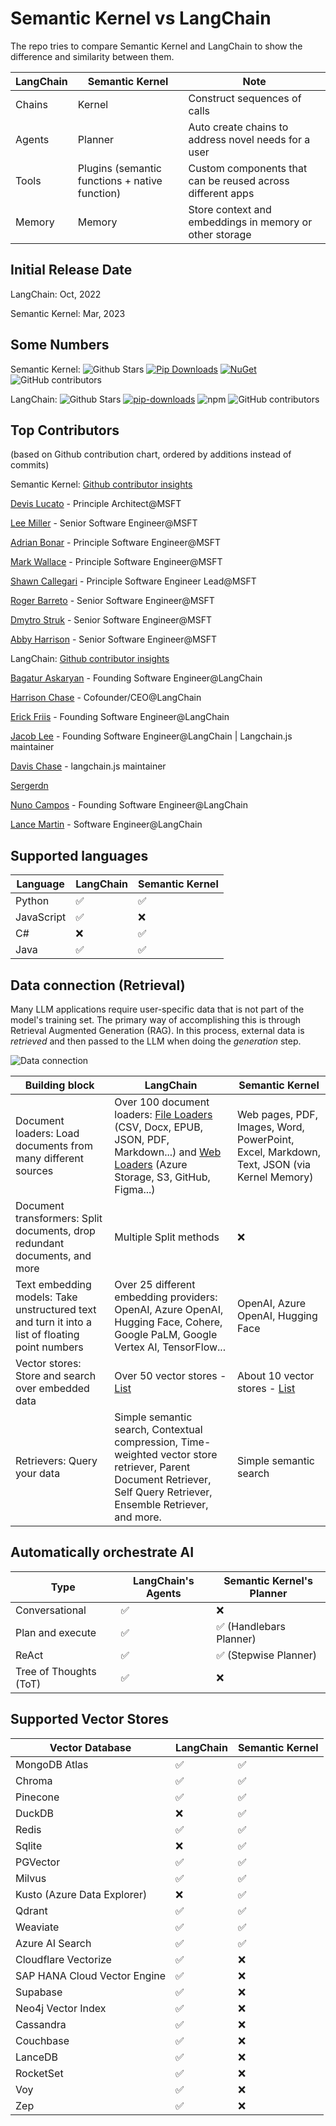 # Semantic Kernel vs LangChain

The repo tries to compare Semantic Kernel and LangChain to show the difference and similarity between them.

| LangChain | Semantic Kernel                                | Note                                                       |
| --------- | ---------------------------------------------- | ---------------------------------------------------------- |
| Chains    | Kernel                                         | Construct sequences of calls                               |
| Agents    | Planner                                        | Auto create chains to address novel needs for a user       |
| Tools     | Plugins (semantic functions + native function) | Custom components that can be reused across different apps |
| Memory    | Memory                                         | Store context and embeddings in memory or other storage    |

## Initial Release Date
LangChain: Oct, 2022

Semantic Kernel: Mar, 2023 

## Some Numbers
Semantic Kernel: <img alt="Github Stars" src="https://img.shields.io/github/stars/microsoft/semantic-kernel?logo=github&style=flat-square&labelColor=343b41"/> [![Pip Downloads](https://static.pepy.tech/badge/semantic-kernel)](https://pepy.tech/project/semantic-kernel) [![NuGet](https://img.shields.io/nuget/dt/Microsoft.SemanticKernel?label=Nuget-downloads)](https://www.nuget.org/packages/Microsoft.SemanticKernel) <img src="https://img.shields.io/github/contributors/microsoft/semantic-kernel?logo=github&label=contributors" alt="GitHub contributors"/>

LangChain: <img alt="Github Stars" src="https://img.shields.io/github/stars/langchain-ai/langchain?logo=github&style=flat-square&labelColor=343b41"/> [![pip-downloads](https://static.pepy.tech/badge/langchain)](https://pepy.tech/project/langchain) ![npm](https://img.shields.io/npm/dt/langchain?label=npm-downloads) <img src="https://img.shields.io/github/contributors/langchain-ai/langchain?logo=github&label=contributors" alt="GitHub contributors"/>

## Top Contributors 
(based on Github contribution chart, ordered by additions instead of commits)

Semantic Kernel:  [Github contributor insights](https://github.com/microsoft/semantic-kernel/graphs/contributors)

[Devis Lucato](https://github.com/dluc) - Principle Architect@MSFT

[Lee Miller](https://github.com/lemillermicrosoft) - Senior Software Engineer@MSFT

[Adrian Bonar](https://github.com/adrianwyatt) - Principle Software Engineer@MSFT

[Mark Wallace](https://github.com/markwallace-microsoft) - Principle Software Engineer@MSFT

[Shawn Callegari](https://github.com/shawncal) - Principle Software Engineer Lead@MSFT

[Roger Barreto](https://github.com/RogerBarreto) - Senior Software Engineer@MSFT

[Dmytro Struk](https://github.com/dmytrostruk) - Senior Software Engineer@MSFT

[Abby Harrison](https://github.com/awharrison-28) - Senior Software Engineer@MSFT

LangChain: [Github contributor insights](https://github.com/langchain-ai/langchain/graphs/contributors)

[Bagatur Askaryan](https://github.com/baskaryan) - Founding Software Engineer@LangChain

[Harrison Chase](https://github.com/hwchase17) - Cofounder/CEO@LangChain

[Erick Friis](https://github.com/efriis) - Founding Software Engineer@LangChain

[Jacob Lee](https://github.com/jacoblee93) - Founding Software Engineer@LangChain | Langchain.js maintainer

[Davis Chase](https://github.com/dev2049) - langchain.js maintainer

[Sergerdn](https://github.com/sergerdn)

[Nuno Campos](https://github.com/nfcampos) - Founding Software Engineer@LangChain

[Lance Martin](https://github.com/rlancemartin) - Software Engineer@LangChain


## Supported languages

| Language   | LangChain | Semantic Kernel |
| ---------- | --------- | --------------- |
| Python     | ✅        | ✅              |
| JavaScript | ✅        | ❌              |
| C#         | ❌        | ✅              |
| Java       | ✅        | ✅              |

## Data connection (Retrieval)

Many LLM applications require user-specific data that is not part of the model's training set. The primary way of accomplishing this is through Retrieval Augmented Generation (RAG). In this process, external data is *retrieved* and then passed to the LLM when doing the *generation* step.

![Data connection](./images/data_connection.jpg)

| Building block                                                                                  | LangChain                                                                                                                                                                                                                                                                                                                                        | Semantic Kernel                    |
| ----------------------------------------------------------------------------------------------- | ------------------------------------------------------------------------------------------------------------------------------------------------------------------------------------------------------------------------------------------------------------------------------------------------------------------------------------------------ | ---------------------------------- |
| Document loaders: Load documents from many different sources                                    | Over 100 document loaders: [File Loaders](https://js.langchain.com/docs/modules/data_connection/document_loaders/integrations/file_loaders/) (CSV, Docx, EPUB, JSON, PDF, Markdown...) and [Web Loaders](https://js.langchain.com/docs/modules/data_connection/document_loaders/integrations/web_loaders/) (Azure Storage, S3, GitHub, Figma...) | Web pages, PDF, Images, Word, PowerPoint, Excel, Markdown, Text, JSON (via Kernel Memory)                               |
| Document transformers: Split documents, drop redundant documents, and more                      | Multiple Split methods                                                                                                                                                                                                                                                                                                                           | ❌                                 |
| Text embedding models: Take unstructured text and turn it into a list of floating point numbers | Over 25 different embedding providers: OpenAI, Azure OpenAI, Hugging Face, Cohere, Google PaLM, Google Vertex AI, TensorFlow...                                                                                                                                                                                                                  | OpenAI, Azure OpenAI, Hugging Face |
| Vector stores: Store and search over embedded data                                              | Over 50 vector stores  - [List](https://python.langchain.com/docs/integrations/vectorstores)                                                                                                                                                                                                                                                                                                                          | About 10 vector stores - [List](https://learn.microsoft.com/en-us/semantic-kernel/memories/vector-db)            |
| Retrievers: Query your data                                                                     | Simple semantic search, Contextual compression, Time-weighted vector store retriever, Parent Document Retriever, Self Query Retriever, Ensemble Retriever, and more.                                                                                                                                                                             | Simple semantic search             |

## Automatically orchestrate AI

| Type                   | LangChain's Agents | Semantic Kernel's Planner |
| ---------------------- | ------------------ | ------------------------- |
| Conversational         | ✅                 | ❌                        |
| Plan and execute       | ✅                 | ✅ (Handlebars Planner)    |
| ReAct                  | ✅                 | ✅ (Stepwise Planner)      |
| Tree of Thoughts (ToT) | ✅                 | ❌                        |

## Supported Vector Stores
| Vector Database        | LangChain | Semantic Kernel |
| ---------------------- | ------------------ | ------------------------- |
|MongoDB Atlas|✅|✅|
|Chroma|✅|✅|
|Pinecone|✅|✅|
|DuckDB|❌|✅|
|Redis|✅|✅|
|Sqlite|❌|✅|
|PGVector|✅|✅|
|Milvus|✅|✅|
|Kusto (Azure Data Explorer)|❌|✅|
|Qdrant|✅|✅|
|Weaviate|✅|✅|
|Azure AI Search|✅|✅|
|Cloudflare Vectorize|✅|❌|
|SAP HANA Cloud Vector Engine|✅|❌|
|Supabase|✅|❌|
|Neo4j Vector Index|✅|❌|
|Cassandra|✅|❌|
|Couchbase|✅|❌|
|LanceDB|✅|❌|
|RocketSet|✅|❌|
|Voy|✅|❌|
|Zep|✅|❌|





